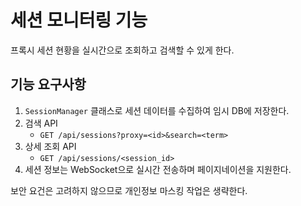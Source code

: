 # 세션 모니터링 기능

프록시 세션 현황을 실시간으로 조회하고 검색할 수 있게 한다.

## 기능 요구사항
1. `SessionManager` 클래스로 세션 데이터를 수집하여 임시 DB에 저장한다.
2. 검색 API
   - `GET /api/sessions?proxy=<id>&search=<term>`
3. 상세 조회 API
   - `GET /api/sessions/<session_id>`
4. 세션 정보는 WebSocket으로 실시간 전송하며 페이지네이션을 지원한다.

보안 요건은 고려하지 않으므로 개인정보 마스킹 작업은 생략한다.
